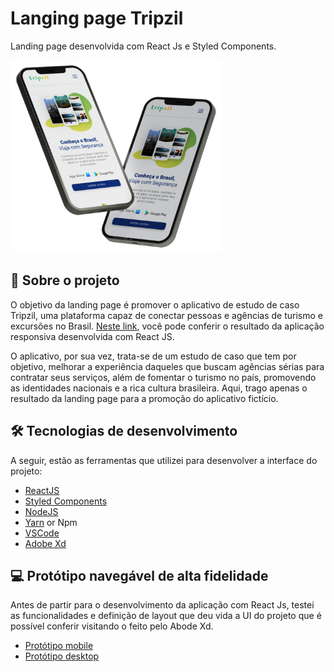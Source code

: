 # Langing page Tripzil
Landing page desenvolvida com React Js e Styled Components.

![](https://github.com/Igorlemos99/Tripzil-landing-page/blob/main/celulares_read.png)

## 🚀 Sobre o projeto
O objetivo da landing page é promover o aplicativo de estudo de caso Tripzil, uma plataforma capaz de conectar pessoas e agências de turismo e excursões no Brasil. [Neste link](https://tripzil.vercel.app/), você pode conferir o resultado da aplicação responsiva desenvolvida com React JS.

O aplicativo, por sua vez, trata-se de um estudo de caso que tem por objetivo, melhorar a experiência daqueles que buscam agências sérias para contratar seus serviços, além de fomentar o turismo no país, promovendo as identidades nacionais e a rica cultura brasileira. Aqui, trago apenas o resultado da landing page para a promoção do aplicativo fictício.

## 🛠 Tecnologias de desenvolvimento

A seguir, estão as ferramentas que utilizei para desenvolver a interface do projeto:

- [ReactJS](https://reactjs.org)
- [Styled Components](https://styled-components.com/)
- [NodeJS](https://nodejs.org/en/)
- [Yarn](https://yarnpkg.com) or Npm
- [VSCode](https://code.visualstudio.com)
- [Adobe Xd](https://www.adobe.com/br/products/xd.html)

## 💻 Protótipo navegável de alta fidelidade 

Antes de partir para o desenvolvimento da aplicação com React Js, testei as funcionalidades e definição de layout que deu vida a UI do projeto que é possível conferir visitando o feito pelo Abode Xd.

- [Protótipo mobile](https://tripzil.vercel.app/)
- [Protótipo desktop](https://tripzil.vercel.app/)



